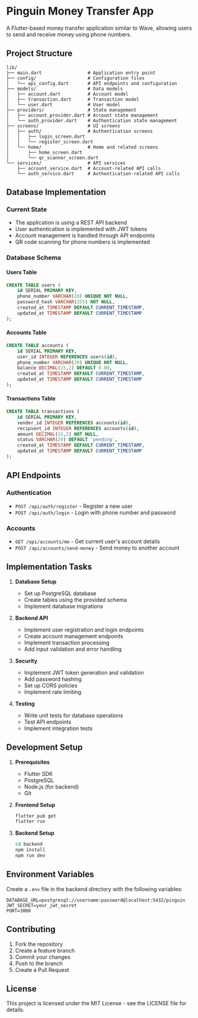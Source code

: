 # Pinguin Money Transfer App

A Flutter-based money transfer application similar to Wave, allowing users to send and receive money using phone numbers.

## Project Structure

```
lib/
├── main.dart                 # Application entry point
├── config/                   # Configuration files
│   └── api_config.dart       # API endpoints and configuration
├── models/                   # Data models
│   ├── account.dart          # Account model
│   ├── transaction.dart      # Transaction model
│   └── user.dart             # User model
├── providers/                # State management
│   ├── account_provider.dart # Account state management
│   └── auth_provider.dart    # Authentication state management
├── screens/                  # UI screens
│   ├── auth/                 # Authentication screens
│   │   ├── login_screen.dart
│   │   └── register_screen.dart
│   └── home/                 # Home and related screens
│       ├── home_screen.dart
│       └── qr_scanner_screen.dart
└── services/                 # API services
    ├── account_service.dart  # Account-related API calls
    └── auth_service.dart     # Authentication-related API calls
```

## Database Implementation

### Current State
- The application is using a REST API backend
- User authentication is implemented with JWT tokens
- Account management is handled through API endpoints
- QR code scanning for phone numbers is implemented

### Database Schema

#### Users Table
```sql
CREATE TABLE users (
    id SERIAL PRIMARY KEY,
    phone_number VARCHAR(20) UNIQUE NOT NULL,
    password_hash VARCHAR(255) NOT NULL,
    created_at TIMESTAMP DEFAULT CURRENT_TIMESTAMP,
    updated_at TIMESTAMP DEFAULT CURRENT_TIMESTAMP
);
```

#### Accounts Table
```sql
CREATE TABLE accounts (
    id SERIAL PRIMARY KEY,
    user_id INTEGER REFERENCES users(id),
    phone_number VARCHAR(20) UNIQUE NOT NULL,
    balance DECIMAL(15,2) DEFAULT 0.00,
    created_at TIMESTAMP DEFAULT CURRENT_TIMESTAMP,
    updated_at TIMESTAMP DEFAULT CURRENT_TIMESTAMP
);
```

#### Transactions Table
```sql
CREATE TABLE transactions (
    id SERIAL PRIMARY KEY,
    sender_id INTEGER REFERENCES accounts(id),
    recipient_id INTEGER REFERENCES accounts(id),
    amount DECIMAL(15,2) NOT NULL,
    status VARCHAR(20) DEFAULT 'pending',
    created_at TIMESTAMP DEFAULT CURRENT_TIMESTAMP,
    updated_at TIMESTAMP DEFAULT CURRENT_TIMESTAMP
);
```

## API Endpoints

### Authentication
- `POST /api/auth/register` - Register a new user
- `POST /api/auth/login` - Login with phone number and password

### Accounts
- `GET /api/accounts/me` - Get current user's account details
- `POST /api/accounts/send-money` - Send money to another account

## Implementation Tasks

1. **Database Setup**
   - Set up PostgreSQL database
   - Create tables using the provided schema
   - Implement database migrations

2. **Backend API**
   - Implement user registration and login endpoints
   - Create account management endpoints
   - Implement transaction processing
   - Add input validation and error handling

3. **Security**
   - Implement JWT token generation and validation
   - Add password hashing
   - Set up CORS policies
   - Implement rate limiting

4. **Testing**
   - Write unit tests for database operations
   - Test API endpoints
   - Implement integration tests

## Development Setup

1. **Prerequisites**
   - Flutter SDK
   - PostgreSQL
   - Node.js (for backend)
   - Git

2. **Frontend Setup**
   ```bash
   flutter pub get
   flutter run
   ```

3. **Backend Setup**
   ```bash
   cd backend
   npm install
   npm run dev
   ```

## Environment Variables

Create a `.env` file in the backend directory with the following variables:
```
DATABASE_URL=postgresql://username:password@localhost:5432/pinguin
JWT_SECRET=your_jwt_secret
PORT=3000
```

## Contributing

1. Fork the repository
2. Create a feature branch
3. Commit your changes
4. Push to the branch
5. Create a Pull Request

## License

This project is licensed under the MIT License - see the LICENSE file for details.
